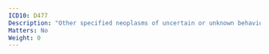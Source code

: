 ```yaml
---
ICD10: D477
Description: "Other specified neoplasms of uncertain or unknown behaviour of lymphoid, haematopoietic and related tissue"
Matters: No
Weight: 0
---
```

